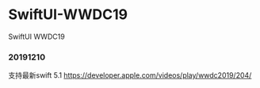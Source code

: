 # SwiftUI-WWDC19
SwiftUI WWDC19

### 20191210
支持最新swift 5.1 
https://developer.apple.com/videos/play/wwdc2019/204/

